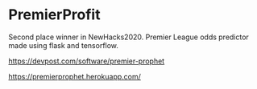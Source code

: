 # PremierProfit
Second place winner in NewHacks2020. Premier League odds predictor made using flask and tensorflow. 

https://devpost.com/software/premier-prophet

https://premierprophet.herokuapp.com/
